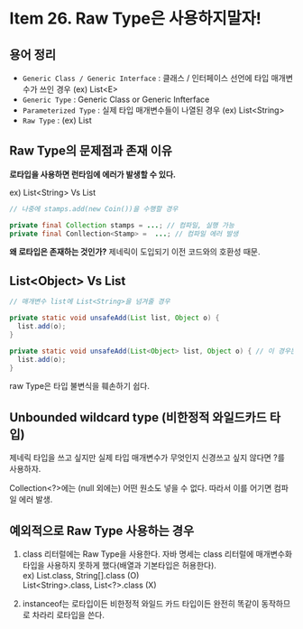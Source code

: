 # Item 26. Raw Type은 사용하지말자!

## 용어 정리

- `Generic Class / Generic Interface` : 클래스 / 인터페이스 선언에 타입 매개변수가 쓰인 경우 (ex) List\<E\>
- `Generic Type` : Generic Class or Generic Infterface 
- `Parameterized Type` : 실제 타입 매개변수들이 나열된 경우 (ex) List\<String\>
- `Raw Type` : (ex) List

## Raw Type의 문제점과 존재 이유

**로타입을 사용하면 런타임에 에러가 발생할 수 있다.**

ex) List\<String\> Vs List

```java 
// 나중에 stamps.add(new Coin())을 수행할 경우

private final Collection stamps = ...; // 컴파일, 실행 가능
private final Conllection<Stamp> =  ...; // 컴파일 에러 발생
```

**왜 로타입은 존재하는 것인가?** 제네릭이 도입되기 이전 코드와의 호환성 때문.


## List\<Object\> Vs List


```java 
// 매개변수 list에 List<String>을 넘겨줄 경우

private static void unsafeAdd(List list, Object o) { 
  list.add(o);
}

private static void unsafeAdd(List<Object> list, Object o) { // 이 경우는 컴파일 에러 발생
  list.add(o);
}
```

raw Type은 타입 불변식을 훼손하기 쉽다.


## Unbounded wildcard type (비한정적 와일드카드 타입)

제네릭 타입을 쓰고 싶지만 실제 타입 매개변수가 무엇인지 신경쓰고 싶지 않다면 ?를 사용하자.

Collection<?>에는 (null 외에는) 어떤 원소도 넣을 수 없다. 따라서 이를 어기면 컴파일 에러 발생.

## 예외적으로 Raw Type 사용하는 경우

1. class 리터럴에는 Raw Type을 사용한다. 자바 명세는 class 리터럴에 매개변수화 타입을 사용하지 못하게 했다(배열과 기본타입은 허용한다).<br>
ex) List.class, String[].class (O)<br>
List\<String\>.class, List<?>.class (X)

2. instanceof는 로타입이든 비한정적 와일드 카드 타입이든 완전히 똑같이 동작하므로 차라리 로타입을 쓴다.

